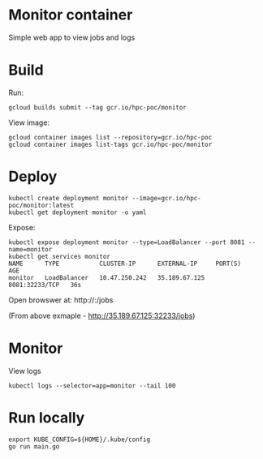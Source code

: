 # Monitor container
Simple web app to view jobs and logs 

# Build
Run:
```
gcloud builds submit --tag gcr.io/hpc-poc/monitor
```
View image:
```
gcloud container images list --repository=gcr.io/hpc-poc
gcloud container images list-tags gcr.io/hpc-poc/monitor
```

# Deploy
```
kubectl create deployment monitor --image=gcr.io/hpc-poc/monitor:latest
kubectl get deployment monitor -o yaml 
```
Expose:
```
kubectl expose deployment monitor --type=LoadBalancer --port 8081 --name=monitor
kubectl get services monitor
NAME      TYPE           CLUSTER-IP      EXTERNAL-IP     PORT(S)          AGE
monitor   LoadBalancer   10.47.250.242   35.189.67.125   8081:32233/TCP   36s
```
Open browswer at: http://<external-ip>:<port>/jobs

(From above exmaple - http://35.189.67.125:32233/jobs)


# Monitor
View logs
```
kubectl logs --selector=app=monitor --tail 100
``` 

# Run locally
```
export KUBE_CONFIG=${HOME}/.kube/config
go run main.go
```
